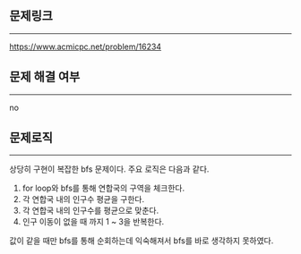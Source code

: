 ## 문제링크
***
https://www.acmicpc.net/problem/16234
## 문제 해결 여부
***
no
## 문제로직
***
상당히 구현이 복잡한 bfs 문제이다. 주요 로직은 다음과 같다.
1. for loop와 bfs를 통해 연합국의 구역을 체크한다.
2. 각 연합국 내의 인구수 평균을 구한다.
3. 각 연합국 내의 인구수를 평균으로 맞춘다.
4. 인구 이동이 없을 때 까지 1 ~ 3을 반복한다.

값이 같을 때만 bfs를 통해 순회하는데 익숙해져서 bfs를 바로 생각하지 못하였다.
